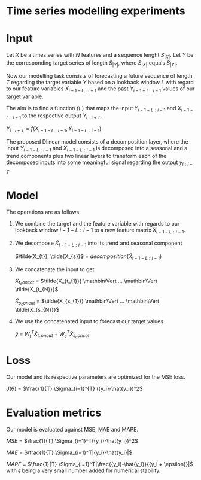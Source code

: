 # Time series modelling experiments

# Input

Let $X$ be a times series with $N$ features and a sequence lenght $S_{|X|}$. 
Let $Y$ be the corresponding target series of length $S_{|Y|}$, where $S_{|X|}$ equals $S_{|Y|}$. 

Now our modelling task consists of forecasting a future sequence of length $T$ regarding the target variable $Y$ based on a lookback window $L$
with regard to our feature variables $X_{i-1-L:i-1}$ and the past $Y_{i-1-L:i-1}$ values of our target variable. 

The aim is to find a function $f(.)$ that maps the input $Y_{i-1-L:i-1}$ and $X_{i-1-L:i-1}$ to the respective output $Y_{i:i+T}$. 

$Y_{i:i+T} = f(X_{i-1-L:i-1}, Y_{i-1-L:i-1})$


The proposed Dlinear model consists of a decomposition layer, where the input $Y_{i-1-L:i-1}$ and $X_{i-1-L:i-1}$ is decomposed into a seasonal and a trend components plus two linear layers to transform each of the decomposed inputs into some meaningful signal regarding the output $y_{i:i+T}$. 


# Model 

The operations are as follows: 

1. We combine the target and the feature variable with regards to our lookback window $i-1-L:i-1$ to a new feature matrix $\tilde{X}_{i-1-L:i-1}$. 

2. We decompose $\tilde{X}_{i-1-L:i-1}$ into its trend and seasonal component

    $\tilde{X_{t}}, \tilde{X_{s}}$ = $decomposition(\tilde{X}_{i-1-L:i-1})$ 

3. We concatenate the input to get 

    $\tilde{X}_{t_concat}$ = $\tilde{X_{t_{1}}} \mathbin\Vert ... \mathbin\Vert \tilde{X_{t_{N}}}$
    
    $\tilde{X}_{s_concat}$ = $\tilde{X_{s_{1}}} \mathbin\Vert ... \mathbin\Vert \tilde{X_{s_{N}}}$

4. We use the concatenated input to forecast our target values

    $\hat{y}$ = $W_{t}^T \tilde{X}_{t_concat}$ + $W_{s}^T \tilde{X}_{s_concat}$


# Loss 

Our model and its respective parameters are optimized for the MSE loss. 

$J(\theta)$ = $\frac{1}{T} \Sigma_{i=1}^{T} ({y_i}-\hat{y_i})^2$ 


# Evaluation metrics

Our model is evaluated against MSE, MAE and MAPE. 

$MSE$ = $\frac{1}{T} \Sigma_{i=1}^T({y_i}-\hat{y_i})^2$

$MAE$ = $\frac{1}{T} \Sigma_{i=1}^T|{y_i}-\hat{y_i}|$

$MAPE$ = $\frac{1}{T} \Sigma_{i=1}^T|\frac{{y_i}-\hat{y_i}}{{y_i + \epsilon}}|$ with $\epsilon$ being a very small number added for numerical stability.

